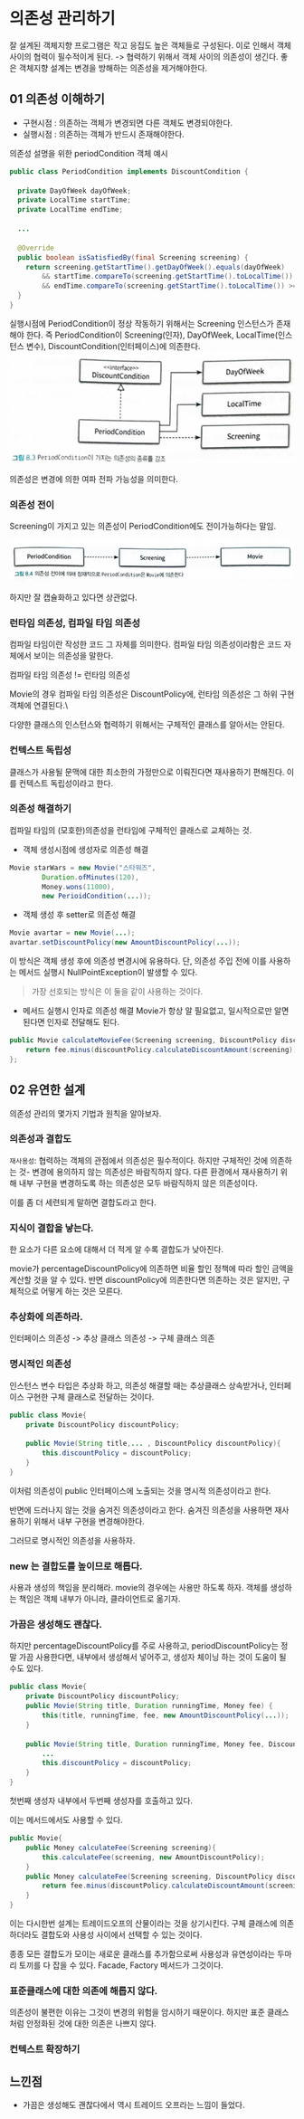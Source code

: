 # 의존성 관리하기
잘 설계된 객체지향 프로그램은 작고 응집도 높은 객체들로 구성된다.
이로 인해서 객체 사이의 협력이 필수적이게 된다. 
-> 협력하기 위해서 객체 사이의 의존성이 생긴다.
좋은 객체지향 설계는 변경을 방해하는 의존성을 제거해야한다.

## 01 의존성 이해하기
- 구현시점 : 의존하는 객체가 변경되면 다른 객체도 변경되야한다.
- 실행시점 : 의존하는 객체가 반드시 존재해야한다.

의존성 설명을 위한 periodCondition 객체 예시
```java
public class PeriodCondition implements DiscountCondition {

  private DayOfWeek dayOfWeek;
  private LocalTime startTime;
  private LocalTime endTime;

  ...

  @Override
  public boolean isSatisfiedBy(final Screening screening) {
    return screening.getStartTime().getDayOfWeek().equals(dayOfWeek)
        && startTime.compareTo(screening.getStartTime().toLocalTime()) <= 0
        && endTime.compareTo(screening.getStartTime().toLocalTime()) >= 0;
  }
}
```

실행시점에 PeriodCondition이 정상 작동하기 위해서는 Screening 인스턴스가 존재해야 한다.
즉 PeriodCondition이 Screening(인자), DayOfWeek, LocalTime(인스턴스 변수), DiscountCondition(인터페이스)에 의존한다. 
![img_2.png](img_2.png)

의존성은 변경에 의한 여파 전파 가능성을 의미한다. 

### 의존성 전이
Screening이 가지고 있는 의존성이 PeriodCondition에도 전이가능하다는 말임.

![img_3.png](img_3.png)

하지만 잘 캡슐화하고 있다면 상관없다. 

### 런타임 의존성, 컴파일 타임 의존성
컴파일 타임이란 작성한 코드 그 자체를 의미한다. 컴파일 타임 의존성이라함은 코드 자체에서 보이는 의존성을 말한다.

컴파일 타임 의존성 != 런타임 의존성

Movie의 경우 컴파일 타임 의존성은 DiscountPolicy에, 런타임 의존성은 그 하위 구현 객체에 연결된다.\

다양한 클래스의 인스턴스와 협력하기 위해서는 구체적인 클래스를 알아서는 안된다.

### 컨텍스트 독립성
클래스가 사용될 문맥에 대한 최소한의 가정만으로 이뤄진다면 재사용하기 편해진다.
이를 컨텍스트 독립성이라고 한다. 

### 의존성 해결하기
컴파일 타임의 (모호한)의존성을 런타임에 구체적인 클래스로 교체하는 것.

- 객체 생성시점에 생성자로 의존성 해결

```java
Movie starWars = new Movie("스타워즈", 
        Duration.ofMinutes(120), 
        Money.wons(11000), 
        new PerioidCondition(...));
```
- 객체 생성 후 setter로 의존성 해결
```java
Movie avartar = new Movie(...);
avartar.setDiscountPolicy(new AmountDiscountPolicy(...));
```
이 방식은 객체 생성 후에 의존성 변경시에 유용하다. 
단, 의존성 주입 전에 이를 사용하는 메서드 실행시 NullPointException이 발생할 수 있다.

> 가장 선호되는 방식은 이 둘을 같이 사용하는 것이다.
- 메서드 실행시 인자로 의존성 해결
Movie가 항상 알 필요없고, 일시적으로만 알면 된다면 인자로 전달해도 된다.
```java
public Movie calculateMovieFee(Screening screening, DiscountPolicy discountPolicy){
    return fee.minus(discountPolicy.calculateDiscountAmount(screening));
};
```

## 02 유연한 설계
의존성 관리의 몇가지 기법과 원칙을 알아보자.
### 의존성과 결합도
`재사용성`: 협력하는 객체의 관점에서 의존성은 필수적이다. 하지만 구체적인 것에 의존하는 것- 변경에 용의하지 않는 의존성은 바람직하지 않다.
다른 환경에서 재사용하기 위해 내부 구현을 변경하도록 하는 의존성은 모두 바람직하지 않은 의존성이다.

이를 좀 더 세련되게 말하면 결합도라고 한다.

### 지식이 결합을 낳는다.
한 요소가 다른 요소에 대해서 더 적게 알 수록 결합도가 낮아진다.

movie가 percentageDiscountPolicy에 의존하면 비율 할인 정책에 따라 할인 금액을 계산할 것을 알 수 있다.
반면 discountPolicy에 의존한다면 의존하는 것은 알지만, 구체적으로 어떻게 하는 것은 모른다.

### 추상화에 의존하라.
인터페이스 의존성 -> 추상 클래스 의존성 -> 구체 클래스 의존

### 명시적인 의존성
인스턴스 변수 타입은 추상화 하고, 의존성 해결할 때는 추상클래스 상속받거나, 인터페이스 구현한 구체 클래스로 전달하는 것이다.
```java
public class Movie{
    private DiscountPolicy discountPolicy;
    
    public Movie(String title,... , DiscountPolicy discountPolicy){
        this.discountPolicy = discountPolicy;
    }
}
```

이처럼 의존성이 public 인터페이스에 노출되는 것을 명시적 의존성이라고 한다.

반면에 드러나지 않는 것을 숨겨진 의존성이라고 한다. 숨겨진 의존성을 사용하면 재사용하기 위해서 내부 구현을 변경해야한다. 

그러므로 명시적인 의존성을 사용하자.

### new 는 결합도를 높이므로 해롭다. 
사용과 생성의 책임을 분리해라. movie의 경우에는 사용만 하도록 하자. 객체를 생성하는 책임은 객체 내부가 아니라, 클라이언트로 옮기자.

### 가끔은 생성해도 괜찮다.
하지만 percentageDiscountPolicy를 주로 사용하고, periodDiscountPolicy는 정말 가끔 사용한다면, 내부에서 생성해서 넣어주고, 생성자 체이닝 하는 것이 도움이 될 수도 있다.
```java
public class Movie{
    private DiscountPolicy discountPolicy;
    public Movie(String title, Duration runningTime, Money fee) {
        this(title, runningTime, fee, new AmountDiscountPolicy(...));
    }
    
    public Movie(String title, Duration runningTime, Money fee, DiscountPolicy discountPolicy){
        ...
        this.discountPolicy = discountPolicy;
    }
}
```

첫번째 생성자 내부에서 두번째 생성자를 호출하고 있다. 

이는 메서드에서도 사용할 수 있다.
```java
public Movie{
    public Money calculateFee(Screening screening){
        this.calculateFee(screening, new AmountDiscountPolicy);
    }
    public Money calculateFee(Screening screening, DiscountPolicy discounyPolicy){
        return fee.minus(discountPolicy.calculateDiscountAmount(screening));
    }
}
```

이는 다시한번 설계는 트레이드오프의 산물이라는 것을 상기시킨다. 구체 클래스에 의존하더라도 결합도와 사용성 사이에서 선택할 수 있는 것이다.

종종 모든 결합도가 모이는 새로운 클래스를 추가함으로써 사용성과 유연성이라는 두마리 토끼를 다 잡을 수 있다.
Facade, Factory 메서드가 그것이다.

### 표준클래스에 대한 의존에 해롭지 않다.
의존성이 불편한 이유는 그것이 변경의 위험을 암시하기 때문이다.
하지만 표준 클래스처럼 안정화된 것에 대한 의존은 나쁘지 않다. 

### 컨텍스트 확장하기 




## 느낀점
- 가끔은 생성해도 괜찮다에서 역시 트레이드 오프라는 느낌이 들었다.  




